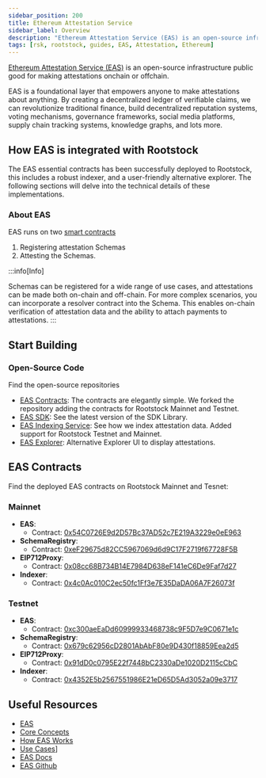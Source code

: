 ```yaml
---
sidebar_position: 200
title: Ethereum Attestation Service
sidebar_label: Overview
description: "Ethereum Attestation Service (EAS) is an open-source infrastructure public good for making attestations onchain or offchain. Learn how to use it on Rootstock."
tags: [rsk, rootstock, guides, EAS, Attestation, Ethereum]
---
```


[Ethereum Attestation Service (EAS)](https://attest.org/) is an open-source infrastructure public good for making attestations onchain or offchain.

EAS is a foundational layer that empowers anyone to make attestations about anything. By creating a decentralized ledger of verifiable claims, we can revolutionize traditional finance, build decentralized reputation systems, voting mechanisms, governance frameworks, social media platforms, supply chain tracking systems, knowledge graphs, and lots more.

## How EAS is integrated with Rootstock

The EAS essential contracts has been successfully deployed to Rootstock, this includes a robust indexer, and a user-friendly alternative explorer. The following sections will delve into the technical details of these implementations.

### About EAS

EAS runs on two [smart contracts](https://docs.attest.org/docs/core--concepts/how-eas-works)
1. Registering attestation Schemas 
2. Attesting the Schemas. 

:::info[Info]

Schemas can be registered for a wide range of use cases, and attestations can be made both on-chain and off-chain. For more complex scenarios, you can incorporate a resolver contract into the Schema. This enables on-chain verification of attestation data and the ability to attach payments to attestations.
:::

## Start Building

### Open-Source Code

Find the open-source repositories

- [EAS Contracts](https://github.com/rsksmart/eas-contracts): The contracts are elegantly simple. We forked the repository adding the contracts for Rootstock Mainnet and Testnet.
- [EAS SDK](https://github.com/ethereum-attestation-service/eas-sdk): See the latest version of the SDK Library.
- [EAS Indexing Service](https://github.com/rsksmart/eas-indexing-service): See how we index attestation data. Added support for Rootstock Testnet and Mainnet.
- [EAS Explorer](https://github.com/rsksmart/EAS-devtool): Alternative Explorer UI to display attestations.

## EAS Contracts

Find the deployed EAS contracts on Rootstock Mainnet and Tesnet:

### Mainnet

* **EAS**:
  * Contract: [0x54C0726E9d2D57Bc37AD52c7E219A3229e0eE963](https://explorer.rootstock.io/address/0x54c0726e9d2d57bc37ad52c7e219a3229e0ee963)  
* **SchemaRegistry**:
  * Contract: [0xeF29675d82CC5967069d6d9C17F2719f67728F5B](https://explorer.rootstock.io/address/0xeF29675d82CC5967069d6d9C17F2719f67728F5B)
* **EIP712Proxy**:
  * Contract: [0x08cc68B734B14E7984D638eF141eC6De9Faf7d27](https://explorer.rootstock.io/address/0x08cc68B734B14E7984D638eF141eC6De9Faf7d27)
* **Indexer**:
  * Contract: [0x4c0Ac010C2ec50fc1Ff3e7E35DaDA06A7F26073f](https://explorer.rootstock.io/address/0x4c0Ac010C2ec50fc1Ff3e7E35DaDA06A7F26073f)

### Testnet

* **EAS**:
  * Contract: [0xc300aeEaDd60999933468738c9F5D7e9C0671e1c](https://explorer.testnet.rootstock.io/0xc300aeEaDd60999933468738c9F5D7e9C0671e1c)
* **SchemaRegistry**:
  * Contract: [0x679c62956cD2801AbAbF80e9D430f18859Eea2d5](https://explorer.testnet.rootstock.io/0x679c62956cD2801AbAbF80e9D430f18859Eea2d5)
* **EIP712Proxy**:
  * Contract: [0x91dD0c0795E22f7448bC2330aDe1020D2115cCbC](https://explorer.testnet.rootstock.io/0x91dD0c0795E22f7448bC2330aDe1020D2115cCbC)
* **Indexer**:
  * Contract: [0x4352E5b2567551986E21eD65D5Ad3052a09e3717](https://explorer.testnet.rootstock.io/address/0x4352E5b2567551986E21eD65D5Ad3052a09e3717)


## Useful Resources
- [EAS](https://attest.org/)
- [Core Concepts](https://docs.attest.org/docs/category/core-concepts)
- [How EAS Works](https://docs.attest.org/docs/core--concepts/how-eas-works)
- [Use Cases](https://docs.attest.org/docs/quick--start/use-cases-overview)]
- [EAS Docs](https://docs.attest.org/docs/welcome)
- [EAS Github](https://github.com/ethereum-attestation-service)